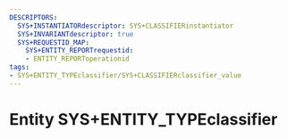 ```yaml
---
DESCRIPTORS:
  SYS+INSTANTIATORdescriptor: SYS+CLASSIFIERinstantiator
  SYS+INVARIANTdescriptor: true
  SYS+REQUESTID_MAP:
    SYS+ENTITY_REPORTrequestid:
    - ENTITY_REPORToperationid
tags:
- SYS+ENTITY_TYPEclassifier/SYS+CLASSIFIERclassifier_value
---
```

# Entity SYS+ENTITY_TYPEclassifier

